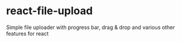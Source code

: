 # react-file-upload
Simple file uploader with progress bar, drag &amp; drop and various other features for react
